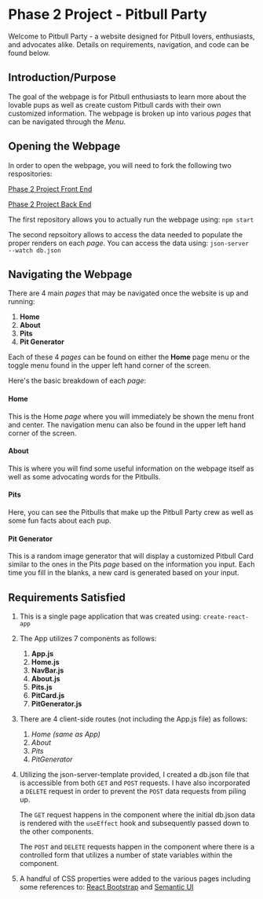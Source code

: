 # Phase 2 Project - Pitbull Party

Welcome to Pitbull Party - a website designed for Pitbull lovers, enthusiasts, and advocates alike. Details on requirements, navigation, and code can be found below.

## Introduction/Purpose

The goal of the webpage is for Pitbull enthusiasts to learn more about the lovable pups as well as create custom Pitbull cards with their own customized information. The webpage is broken up into various *pages* that can be navigated through the *Menu*.

## Opening the Webpage

In order to open the webpage, you will need to fork the following two respositories:

[Phase 2 Project Front End](https://github.com/Jazper55555/phase-2-project)

[Phase 2 Project Back End](https://github.com/Jazper55555/json-server-template)

The first repository allows you to actually run the webpage using:
`npm start`

The second repsoitory allows to access the data needed to populate the proper renders on each *page*. You can access the data using:
`json-server --watch db.json`

## Navigating the Webpage

There are 4 main *pages* that may be navigated once the website is up and running:

1. **Home**
2. **About**
3. **Pits**
4. **Pit Generator**

Each of these 4 *pages* can be found on either the **Home** page menu or the toggle menu found in the upper left hand corner of the screen.

Here's the basic breakdown of each *page*:

#### Home
This is the Home *page* where you will immediately be shown the menu front and center. The navigation menu can also be found in the upper left hand corner of the screen.

#### About
This is where you will find some useful information on the webpage itself as well as some advocating words for the Pitbulls.

#### Pits
Here, you can see the Pitbulls that make up the Pitbull Party crew as well as some fun facts about each pup.

#### Pit Generator
This is a random image generator that will display a customized Pitbull Card similar to the ones in the Pits *page* based on the information you input. Each time you fill in the blanks, a new card is generated based on your input.

## Requirements Satisfied

1. This is a single page application that was created using: 
`create-react-app`

2. The App utilizes 7 components as follows:
    1. **App.js**
    2. **Home.js**
    3. **NavBar.js**
    4. **About.js**
    5. **Pits.js**
    6. **PitCard.js**
    7. **PitGenerator.js**

3. There are 4 client-side routes (not including the App.js file) as follows:
    1. *Home (same as App)*
    2. *About*
    3. *Pits*
    4. *PitGenerator*

4. Utilizing the json-server-template provided, I created a db.json file that is accessible from both `GET` and `POST` requests. I have also incorporated a `DELETE` request in order to prevent the `POST` data requests from piling up. 

    The `GET` request happens in the *<App>* component where the initial db.json data is rendered with the `useEffect` hook and subsequently passed down to the other components.

    The `POST` and `DELETE` requests happen in the *<PitGenerator>* component where there is a controlled form that utilizes a number of state variables within the component.
    
5. A handful of CSS properties were added to the various pages including some references to:
[React Bootstrap](https://react-bootstrap.github.io/) and [Semantic UI](https://react.semantic-ui.com/)

